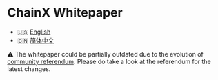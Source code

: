 # ChainX Whitepaper

- :us: [English](chainx_whitepaper_EN.md)
- :cn: [简体中文](chainx_whitepaper_CN.md)

:warning: The whitepaper could be partially outdated due to the evolution of [community referendum](https://scan.chainx.org/referendum/finished). Please do take a look at the referendum for the latest changes.
